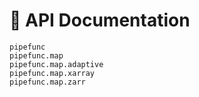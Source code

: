 # 📜 API Documentation

```{toctree}
pipefunc
pipefunc.map
pipefunc.map.adaptive
pipefunc.map.xarray
pipefunc.map.zarr
```
